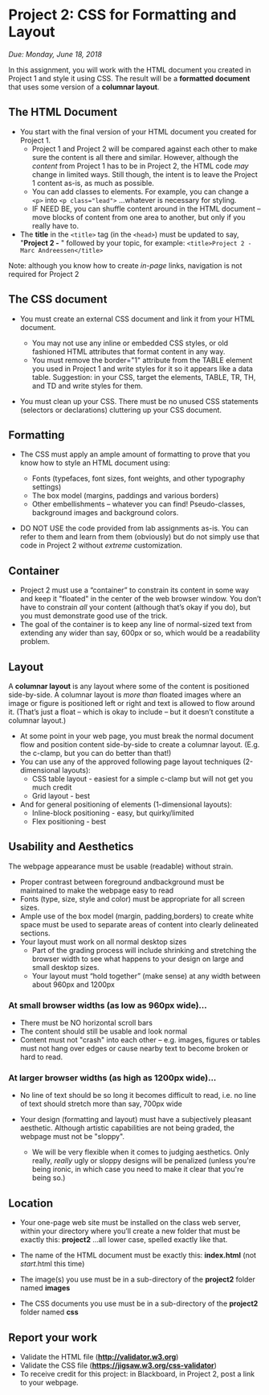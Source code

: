 # Project 2: CSS for Formatting and Layout

*Due: Monday, June 18, 2018*

In this assignment, you will work with the HTML document you created in Project 1 and style it using CSS. 
The result will be a **formatted document** that uses some version of a **columnar layout**. 

## The HTML Document

- You start with the final version of your HTML document you created for Project 1.  
  - Project 1 and Project 2 will be compared against each other to make sure the content is all there and similar.  However, although the *content* from Project 1 has to be in Project 2, the HTML code *may* change in limited ways. Still though, the intent is to leave the Project 1 content as-is, as much as possible.
  - You can add classes to elements.  For example, you can change a `<p>` into `<p class="lead">` ...whatever is necessary for styling.
  - IF NEED BE, you can shuffle content around in the HTML document – move blocks of content from one area to another, but only if you really have to.
- The **title** in the `<title>` tag (in the `<head>`) must be updated to say, "**Project 2 -** " followed by your topic, for example: `<title>Project 2 - Marc Andreessen</title>`

Note: although you know how to create *in-page* links, navigation is not required for Project 2

## The CSS document

- You must create an external CSS document and link it from your HTML document. 

  - You may not use any inline or embedded CSS styles, or old fashioned HTML attributes that format content in any way.
  - You must remove the border="1" attribute from the TABLE element you used in Project 1 and write styles for it so it appears like a data table. Suggestion: in your CSS, target the elements, TABLE, TR, TH, and TD and write styles for them.

- You must clean up your CSS.  There must be no unused CSS statements (selectors or declarations) cluttering up your CSS document.

## Formatting

- The CSS must apply an ample amount of formatting to prove that you know how to style an HTML document using:
  - Fonts (typefaces, font sizes, font weights, and other typography settings)
  - The box model (margins, paddings and various borders)
  - Other embellishments – whatever you can find!  Pseudo-classes, background images and background colors.


- DO NOT USE the code provided from lab assignments as-is.  You can refer to them and learn from them (obviously) but do not simply use that code in Project 2 without *extreme* customization. 

## Container

- Project 2 must use a “container” to constrain its content in some way and keep it "floated" in the center of the web browser window.  You don’t have to constrain *all* your content (although that’s okay if you do), but you must demonstrate good use of the trick.  
- The goal of the container is to keep any line of normal-sized text from extending any wider than say, 600px or so, which would be a readability problem.

## Layout

A **columnar layout** is any layout where some of the content is positioned side-by-side.  A columnar layout is *more than* floated images where an image or figure is positioned left or right and text is allowed to flow around it. (That’s just a float – which is okay to include – but it doesn’t constitute a columnar layout.)

- At some point in your web page, you must break the normal document flow and position content side-by-side to create a columnar layout. (E.g. the c-clamp, but you can do better than that!)  
- You can use any of the approved following page layout techniques (2-dimensional layouts):
  - CSS table layout - easiest for a simple c-clamp but will not get you much credit
  - Grid layout - best
- And for general positioning of elements  (1-dimensional layouts):
  - Inline-block positioning - easy, but quirky/limited
  - Flex positioning - best

## Usability and Aesthetics

The webpage appearance must be usable (readable) without strain.  

- Proper contrast between foreground andbackground must be maintained to make the webpage easy to read
- Fonts (type, size, style and color) must be appropriate for all screen sizes.
- Ample use of the box model (margin, padding,borders) to create white space must be used to separate areas of content into clearly delineated sections.
- Your layout must work on all normal desktop sizes
  - Part of the grading process will include shrinking and stretching the browser width to see what happens to your design on large and small desktop sizes.  
  - Your layout must “hold together” (make sense) at any width between about 960px and 1200px

### At small browser widths (as low as 960px wide)...

- There must be NO horizontal scroll bars
- The content should still be usable and look normal
- Content must not "crash" into each other – e.g. images, figures or tables must not hang over edges or cause nearby text to become broken or hard to read.

### At larger browser widths (as high as 1200px wide)...

- No line of text should be so long it becomes difficult to read, i.e. no line of text should stretch more than say, 700px wide


- Your design (formatting and layout) must have a subjectively pleasant aesthetic. Although artistic capabilities are not being graded, the webpage must not be "sloppy".
  - We will be very flexible when it comes to judging aesthetics. Only really, *really* ugly or sloppy designs will be penalized (unless you're being ironic, in which case you need to make it clear that you're being so.)

## Location

-  Your one-page web site must be installed on the class web server, within your directory where you’ll create a new folder that must be exactly this: **project2** ...all lower case, spelled exactly like that.

- The name of the HTML document must be exactly this: **index.html** (not *start*.html this time)

- The image(s) you use must be in a sub-directory of the **project2** folder named  **images**

- The CSS documents you use must be in a sub-directory of the **project2** folder named **css**

## Report your work

- Validate the HTML file (**http://validator.w3.org**)
- Validate the CSS file (**https://jigsaw.w3.org/css-validator**)
- To receive credit for this project: in Blackboard, in Project 2, post a link to your webpage.